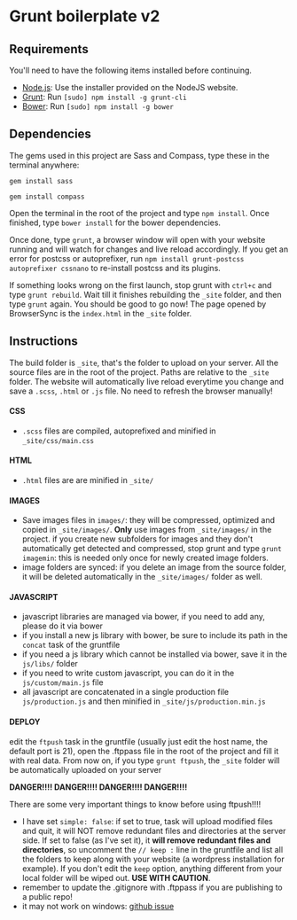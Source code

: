 # Grunt boilerplate v2

## Requirements
You'll need to have the following items installed before continuing.

  * [Node.js](http://nodejs.org): Use the installer provided on the NodeJS website.
  * [Grunt](http://gruntjs.com/): Run `[sudo] npm install -g grunt-cli`
  * [Bower](http://bower.io/): Run `[sudo] npm install -g bower`

## Dependencies

The gems used in this project are Sass and Compass, type these in the terminal anywhere:

`gem install sass` 

`gem install compass`  

Open the terminal in the root of the project and type `npm install`. Once finished, type `bower install` for the bower dependencies.

Once done, type `grunt`, a browser window will open with your website running and will watch for changes and live reload accordingly. If you get an error for postcss or autoprefixer, run ```npm install grunt-postcss autoprefixer cssnano``` to re-install postcss and its plugins.

If something looks wrong on the first launch, stop grunt with `ctrl+c` and type `grunt rebuild`. Wait till it finishes rebuilding the `_site` folder, and then type `grunt` again. You should be good to go now! The page opened by BrowserSync is the `index.html` in the `_site` folder.

## Instructions

The build folder is `_site`, that's the folder to upload on your server. All the source files are in the root of the project. Paths are relative to the `_site` folder. The website will automatically live reload everytime you change and save a `.scss`, `.html` or `.js` file. No need to refresh the browser manually!

#### CSS

* `.scss` files are compiled, autoprefixed and minified in `_site/css/main.css`

#### HTML

* `.html` files are are minified in `_site/`

#### IMAGES

* Save images files in `images/`: they will be compressed, optimized and copied in `_site/images/`. **Only** use images from `_site/images/` in the project. if you create new subfolders for images and they don't automatically get detected and compressed, stop grunt and type `grunt imagemin`: this is needed only once for newly created image folders.
* image folders are synced: if you delete an image from the source folder, it will be deleted automatically in the `_site/images/` folder as well.

#### JAVASCRIPT

* javascript libraries are managed via bower, if you need to add any, please do it via bower
* if you install a new js library with bower, be sure to include its path in the `concat` task of the gruntfile
* if you need a js library which cannot be installed via bower, save it in the `js/libs/` folder
* if you need to write custom javascript, you can do it in the `js/custom/main.js` file
* all javascript are concatenated in a single production file `js/production.js` and then minified in `_site/js/production.min.js`


#### DEPLOY

edit the `ftpush` task in the gruntfile (usually just edit the host name, the default port is 21), open the .ftppass file in the root of the project and fill it with real data. From now on, if you type `grunt ftpush`, the `_site` folder will be automatically uploaded on your server

**DANGER!!!! DANGER!!!! DANGER!!!! DANGER!!!!**

There are some very important things to know before using ftpush!!!!

* I have set `simple: false`: if set to true, task will upload modified files and quit, it will NOT remove redundant files and directories at the server side. If set to false (as I've set it), it **will remove redundant files and directories**, so uncomment the `// keep :` line in the gruntfile and list all the folders to keep along with your website (a wordpress installation for example). If you don't edit the `keep` option, anything different from your local folder will be wiped out. **USE WITH CAUTION**.
* remember to update the .gitignore with .ftppass if you are publishing to a public repo!
* it may not work on windows: [github issue](https://github.com/inossidabile/grunt-ftpush/issues/40)